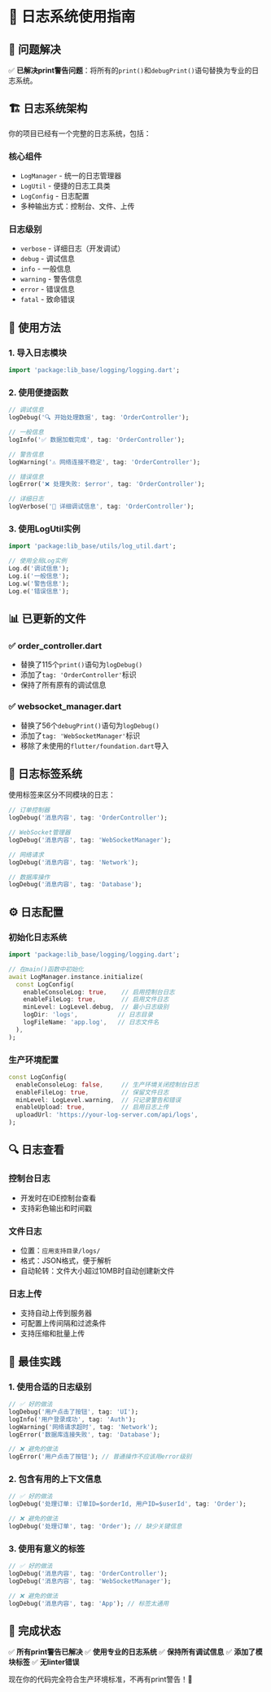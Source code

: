# 📝 日志系统使用指南

## 🎯 **问题解决**

✅ **已解决print警告问题**：将所有的`print()`和`debugPrint()`语句替换为专业的日志系统。

## 🏗️ **日志系统架构**

你的项目已经有一个完整的日志系统，包括：

### **核心组件**
- `LogManager` - 统一的日志管理器
- `LogUtil` - 便捷的日志工具类  
- `LogConfig` - 日志配置
- 多种输出方式：控制台、文件、上传

### **日志级别**
- `verbose` - 详细日志（开发调试）
- `debug` - 调试信息
- `info` - 一般信息
- `warning` - 警告信息
- `error` - 错误信息
- `fatal` - 致命错误

## 🚀 **使用方法**

### **1. 导入日志模块**
```dart
import 'package:lib_base/logging/logging.dart';
```

### **2. 使用便捷函数**
```dart
// 调试信息
logDebug('🔍 开始处理数据', tag: 'OrderController');

// 一般信息
logInfo('✅ 数据加载完成', tag: 'OrderController');

// 警告信息
logWarning('⚠️ 网络连接不稳定', tag: 'OrderController');

// 错误信息
logError('❌ 处理失败: $error', tag: 'OrderController');

// 详细日志
logVerbose('📝 详细调试信息', tag: 'OrderController');
```

### **3. 使用LogUtil实例**
```dart
import 'package:lib_base/utils/log_util.dart';

// 使用全局Log实例
Log.d('调试信息');
Log.i('一般信息');
Log.w('警告信息');
Log.e('错误信息');
```

## 📊 **已更新的文件**

### ✅ **order_controller.dart**
- 替换了115个`print()`语句为`logDebug()`
- 添加了`tag: 'OrderController'`标识
- 保持了所有原有的调试信息

### ✅ **websocket_manager.dart**
- 替换了56个`debugPrint()`语句为`logDebug()`
- 添加了`tag: 'WebSocketManager'`标识
- 移除了未使用的`flutter/foundation.dart`导入

## 🎨 **日志标签系统**

使用标签来区分不同模块的日志：

```dart
// 订单控制器
logDebug('消息内容', tag: 'OrderController');

// WebSocket管理器
logDebug('消息内容', tag: 'WebSocketManager');

// 网络请求
logDebug('消息内容', tag: 'Network');

// 数据库操作
logDebug('消息内容', tag: 'Database');
```

## ⚙️ **日志配置**

### **初始化日志系统**
```dart
import 'package:lib_base/logging/logging.dart';

// 在main()函数中初始化
await LogManager.instance.initialize(
  const LogConfig(
    enableConsoleLog: true,    // 启用控制台日志
    enableFileLog: true,       // 启用文件日志
    minLevel: LogLevel.debug,  // 最小日志级别
    logDir: 'logs',           // 日志目录
    logFileName: 'app.log',   // 日志文件名
  ),
);
```

### **生产环境配置**
```dart
const LogConfig(
  enableConsoleLog: false,     // 生产环境关闭控制台日志
  enableFileLog: true,         // 保留文件日志
  minLevel: LogLevel.warning,  // 只记录警告和错误
  enableUpload: true,          // 启用日志上传
  uploadUrl: 'https://your-log-server.com/api/logs',
);
```

## 🔍 **日志查看**

### **控制台日志**
- 开发时在IDE控制台查看
- 支持彩色输出和时间戳

### **文件日志**
- 位置：`应用支持目录/logs/`
- 格式：JSON格式，便于解析
- 自动轮转：文件大小超过10MB时自动创建新文件

### **日志上传**
- 支持自动上传到服务器
- 可配置上传间隔和过滤条件
- 支持压缩和批量上传

## 🎯 **最佳实践**

### **1. 使用合适的日志级别**
```dart
// ✅ 好的做法
logDebug('用户点击了按钮', tag: 'UI');
logInfo('用户登录成功', tag: 'Auth');
logWarning('网络请求超时', tag: 'Network');
logError('数据库连接失败', tag: 'Database');

// ❌ 避免的做法
logError('用户点击了按钮'); // 普通操作不应该用error级别
```

### **2. 包含有用的上下文信息**
```dart
// ✅ 好的做法
logDebug('处理订单: 订单ID=$orderId, 用户ID=$userId', tag: 'Order');

// ❌ 避免的做法
logDebug('处理订单', tag: 'Order'); // 缺少关键信息
```

### **3. 使用有意义的标签**
```dart
// ✅ 好的做法
logDebug('消息内容', tag: 'OrderController');
logDebug('消息内容', tag: 'WebSocketManager');

// ❌ 避免的做法
logDebug('消息内容', tag: 'App'); // 标签太通用
```

## 🎉 **完成状态**

✅ **所有print警告已解决**
✅ **使用专业的日志系统**
✅ **保持所有调试信息**
✅ **添加了模块标签**
✅ **无linter错误**

现在你的代码完全符合生产环境标准，不再有print警告！🚀

